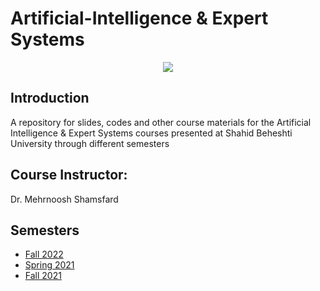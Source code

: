 # Artificial-Intelligence & Expert Systems

<p align="center">
  <img src="https://github.com/SBU-CE/Artificial-Intelligence/blob/main/images/course-logo.jpg">	
</p>

## Introduction

A repository for slides, codes and other course materials for the Artificial Intelligence & Expert Systems courses presented at Shahid Beheshti University through different semesters

## Course Instructor:
Dr. Mehrnoosh Shamsfard

## Semesters
* [Fall 2022](https://github.com/SBU-CE/Artificial-Intelligence/tree/main/2022%20-%20Fall)
* [Spring 2021](https://github.com/SBU-CE/Artificial-Intelligence/tree/main/2022%20-%20Spring)
* [Fall 2021](https://github.com/SBU-CE/Artificial-Intelligence/tree/main/2021%20-%20Fall)

   


